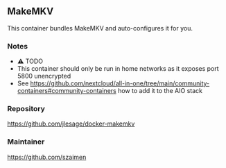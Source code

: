 ## MakeMKV
This container bundles MakeMKV and auto-configures it for you.

### Notes
- ⚠️ TODO
- This container should only be run in home networks as it exposes port 5800 unencrypted
- See https://github.com/nextcloud/all-in-one/tree/main/community-containers#community-containers how to add it to the AIO stack

### Repository
https://github.com/jlesage/docker-makemkv

### Maintainer
https://github.com/szaimen
